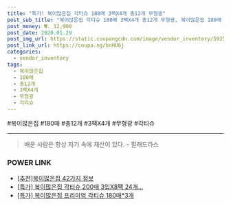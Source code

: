 ```yaml
--- 
title: "특가! 복이많은집 각티슈 180매 3팩X4개 총12개 무형광" 
post_sub_title: "복이많은집 각티슈 180매 3팩X4개 총12개 무형광, 복이많은집 180매 3팩X4개 총12개 각티슈" 
post_money: ₩. 12,900 
post_date: 2020.01.29 
post_img_url: https://static.coupangcdn.com/image/vendor_inventory/5925/f6adc2cdadd238dfb218fb2e55e62f7c718c98c4f7cb1d6f0bf08b047c4f.jpg 
post_link_url: https://coupa.ng/bnHU6j 
categories: 
  - vendor_inventory 
tags: 
  - 복이많은집 
  - 180매 
  - 총12개 
  - 3팩X4개 
  - 무형광 
  - 각티슈 
--- 
```

  #복이많은집 #180매 #총12개 #3팩X4개 #무형광 #각티슈 
<hr> 

> 배운 사람은 항상 자기 속에 재산이 있다. - 필래드라스 


### POWER LINK

* <a href="https://blog.naver.com/fasyy4321/221788204901" target="_blank">[추천]복이많은집 42가지 정보</a>
* <a href="https://blog.naver.com/santokki14/221788389635" target="_blank">[특가] 복이많은집 각티슈 200매 3입X8팩 24개...</a>
* <a href="https://blog.naver.com/an0733/221788419859" target="_blank">[특가] 복이많은집 프리미엄 각티슈 180매*3개</a>

